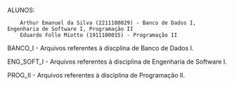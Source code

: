 ALUNOS:

        Arthur Emanuel da Silva (2211100029) - Banco de Dados I, Engenharia de Software I, Programação II
        Eduardo Folle Miotto (1911100015) - Programação II

BANCO_I - Arquivos referentes à discplina de Banco de Dados I.

ENG_SOFT_I - Arquivos referentes à disciplina de Engenharia de Software I.

PROG_II - Arquivos referentes à disciplina de Programação II.
